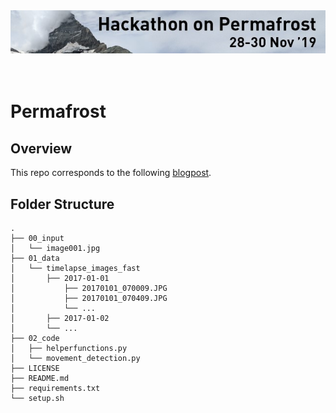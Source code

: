 <div>
<img src="./00_input/image001.jpg" alt="header" width="750"/>
</div>
<br>
<br>

# Permafrost

## Overview
This repo corresponds to the following [blogpost](https://www.statworx.com/ch/blog).


## Folder Structure

```
.
├── 00_input
│   └── image001.jpg
├── 01_data
│   └── timelapse_images_fast
│       ├── 2017-01-01
│           ├── 20170101_070009.JPG
│           ├── 20170101_070409.JPG
│           └── ...
│       ├── 2017-01-02
│       └── ...
├── 02_code
│   ├── helperfunctions.py
│   └── movement_detection.py
├── LICENSE
├── README.md
├── requirements.txt
└── setup.sh
```